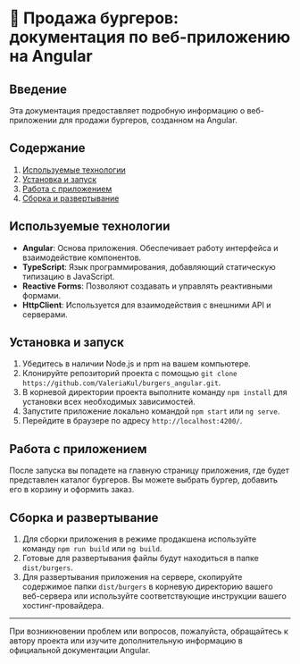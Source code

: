 # 🍔 Продажа бургеров: документация по веб-приложению на Angular

## Введение

Эта документация предоставляет подробную информацию о веб-приложении для продажи бургеров, созданном на Angular.

## Содержание

1. [Используемые технологии](#используемые-технологии)
2. [Установка и запуск](#установка-и-запуск)
3. [Работа с приложением](#работа-с-приложением)
4. [Сборка и развертывание](#сборка-и-развертывание)

## Используемые технологии

- **Angular**: Основа приложения. Обеспечивает работу интерфейса и взаимодействие компонентов.
- **TypeScript**: Язык программирования, добавляющий статическую типизацию в JavaScript.
- **Reactive Forms**: Позволяют создавать и управлять реактивными формами.
- **HttpClient**: Используется для взаимодействия с внешними API и серверами.

## Установка и запуск

1. Убедитесь в наличии Node.js и npm на вашем компьютере.
2. Клонируйте репозиторий проекта с помощью `git clone https://github.com/ValeriaKul/burgers_angular.git`.
3. В корневой директории проекта выполните команду `npm install` для установки всех необходимых зависимостей.
4. Запустите приложение локально командой `npm start` или `ng serve`.
5. Перейдите в браузере по адресу `http://localhost:4200/`.

## Работа с приложением

После запуска вы попадете на главную страницу приложения, где будет представлен каталог бургеров. Вы можете выбрать бургер, добавить его в корзину и оформить заказ.

## Сборка и развертывание

1. Для сборки приложения в режиме продакшена используйте команду `npm run build` или `ng build`.
2. Готовые для развертывания файлы будут находиться в папке `dist/burgers`.
3. Для развертывания приложения на сервере, скопируйте содержимое папки `dist/burgers` в корневую директорию вашего веб-сервера или используйте соответствующие инструкции вашего хостинг-провайдера.

---

При возникновении проблем или вопросов, пожалуйста, обращайтесь к автору проекта или изучите дополнительную информацию в официальной документации Angular.
